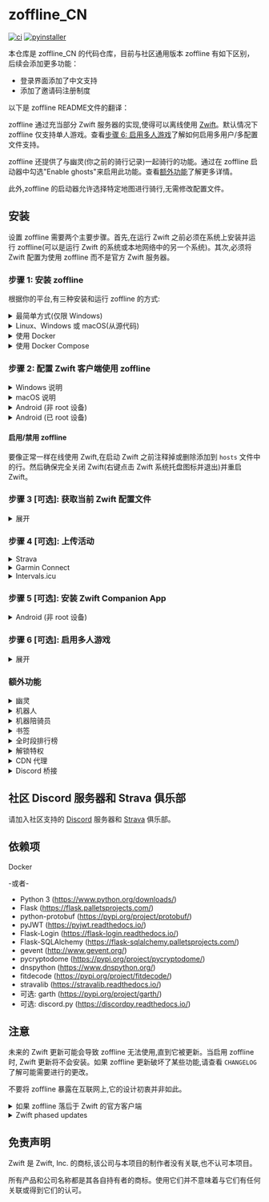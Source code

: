 # zoffline_CN
[![ci](https://github.com/kanhao100/zwift-offline/actions/workflows/ci.yml/badge.svg)](https://github.com/kanhao100/zwift-offline/actions/workflows/ci.yml)
[![pyinstaller](https://github.com/kanhao100/zwift-offline/actions/workflows/pyinstaller.yaml/badge.svg)](https://github.com/kanhao100/zwift-offline/actions/workflows/pyinstaller.yaml)

本仓库是 zoffline_CN 的代码仓库，目前与社区通用版本 zoffline 有如下区别，后续会添加更多功能：
- 登录界面添加了中文支持
- 添加了邀请码注册制度

以下是 zoffline README文件的翻译：

zoffline 通过充当部分 Zwift 服务器的实现,使得可以离线使用 [Zwift](http://zwift.com)。默认情况下 zoffline 仅支持单人游戏。查看[步骤 6: 启用多人游戏](#step-6-可选-启用多人游戏)了解如何启用多用户/多配置文件支持。

zoffline 还提供了与幽灵(你之前的骑行记录)一起骑行的功能。通过在 zoffline 启动器中勾选"Enable ghosts"来启用此功能。查看[额外功能](#额外功能)了解更多详情。

此外,zoffline 的启动器允许选择特定地图进行骑行,无需修改配置文件。



## 安装

设置 zoffline 需要两个主要步骤。首先,在运行 Zwift 之前必须在系统上安装并运行 zoffline(可以是运行 Zwift 的系统或本地网络中的另一个系统)。其次,必须将 Zwift 配置为使用 zoffline 而不是官方 Zwift 服务器。

### 步骤 1: 安装 zoffline
根据你的平台,有三种安装和运行 zoffline 的方式:

<details><summary>最简单方式(仅限 Windows)</summary>
在 Windows 上安装 zoffline:

* 从 https://github.com/zoffline/zwift-offline/releases/latest 下载最新的 zoffline 发布版
* 如果你不是在运行 Zwift 的同一台电脑上运行 zoffline:在 ``storage`` 目录中创建一个 ``server-ip.txt`` 文件,其中包含运行 zoffline 的电脑的 IP 地址。
* 运行下载的 zoffline.exe
  * 运行后,zoffline 将在同一文件夹中创建一个 ``storage`` 目录来存储你的 Zwift 进度。
* 在 zoffline.exe 运行的情况下启动 Zwift (__完成步骤 2 后__ 或运行 https://github.com/oldnapalm/zoffline-helper/releases/latest 中的 __configure_client__ 脚本)
  * zoffline 需要几秒钟才能启动。等待命令提示符中出现文本后再打开 Zwift。
* 使用完 Zwift 后,在命令行中按 Ctrl+C 关闭 zoffline。
</details>

<details><summary>Linux、Windows 或 macOS(从源代码)</summary>
在 Linux、Windows 或 macOS 上安装 zoffline:

* 如果尚未安装,请安装 Python 3 (https://www.python.org/downloads/)
  * 在 Windows 上,强烈建议通过 Microsoft Store 安装 Python! 如果使用 Python 安装程序,请确保在第一个 Python 安装程序界面中勾选"Add Python 3.x to PATH"。
* 克隆或下载此仓库
* 安装依赖
  * 例如,在 Linux/Mac 上: ``pip3 install -r requirements.txt``
  * 例如,在 Windows 命令提示符中: ``pip install -r requirements.txt``
    * 你可能需要使用 ``C:\Users\<username>\AppData\Local\Programs\Python\Python<version>\Scripts\pip.exe`` 而不是仅使用 ``pip``
* 如果你不是在运行 Zwift 的同一台电脑上运行 zoffline:在 ``storage`` 目录中创建一个 ``server-ip.txt`` 文件,其中包含运行 zoffline 的电脑的 IP 地址。
* 在启动 Zwift 之前运行 standalone.py
  * 例如,在 Linux/Mac 上: ``sudo ./standalone.py``
    * 需要 sudo 因为我们要绑定特权端口 80 和 443。
    * 如果 Python 3 不是你的系统默认版本,运行 ``sudo python3 standalone.py``
  * 例如,在 Windows 命令提示符中: ``python standalone.py``
    * 你可能需要使用 ``C:\Users\<username>\AppData\Local\Programs\Python\Python<version>\python.exe`` 而不是仅使用 ``python``
* 在 standalone.py 运行的情况下启动 Zwift (__完成步骤 2 后__)
* 注意:升级 zoffline 时,请确保保留 ``storage`` 目录。它包含你的 Zwift 进度状态。

zoffline 可以安装在与 Zwift 相同的机器上或另一台本地机器上。
</details>

<details><summary>使用 Docker</summary>
 
* 安装 Docker
* 使用以下命令创建 docker 容器:<br>
  ``docker create --name zwift-offline -p 443:443 -p 80:80 -p 3024:3024/udp -p 3025:3025 -p 53:53/udp -v </path/to/host/storage>:/usr/src/app/zwift-offline/storage -e TZ=<timezone> zoffline/zoffline``
  * 如果你不在意 zoffline 更新时是否保留 Zwift 进度状态(不太可能),可以选择不包含 ``-v </path/to/host/storage>:/usr/src/app/zwift-offline/storage``
  * 传递给 ``-v`` 的路径可能需要全局可读写。
  * 有效的 ``<timezone>`` 值列表(例如 America/New_York)可以在[这里](https://en.wikipedia.org/wiki/List_of_tz_database_time_zones)找到。
  * 如果你使用 Docker v1.9.0 或更高版本,添加 ``--restart unless-stopped`` 将使 zoffline 在启动时自动启动。
* 如果你不是在运行 Zwift 的同一台电脑上运行 zoffline:在 ``</path/to/host/storage>`` 目录中创建一个 ``server-ip.txt`` 文件,其中包含运行 zoffline 的电脑的 IP 地址。
* 使用以下命令启动 zoffline:
  ``docker start zwift-offline``
</details>

<details><summary>使用 Docker Compose</summary>
 
* 安装 docker-compose
* 可以使用此仓库中的 ``docker-compose.yml`` 文件(将从 Dockerfile 构建),或使用此示例 compose 文件:
   ```
  version: "3.3"
  services:
      zoffline:
          image: zoffline/zoffline:latest
          container_name: zoffline
          environment:
              - TZ=Europe/London
          volumes:
              - ./storage/:/usr/src/app/zwift-offline/storage
          ports:
              - 80:80
              - 443:443
              - 3024:3024/udp
              - 3025:3025
           restart: unless-stopped    
   ```
  * 在 ``volumes`` 标签中,将 ``:`` 前的 ``./storage/`` 替换为你想用作本地 zoffline 数据存储的目录路径。
* 如果你不是在运行 Zwift 的同一台电脑上运行 zoffline:在 ``storage`` 目录中创建一个 ``server-ip.txt`` 文件,其中包含运行 zoffline 的电脑的 IP 地址。
* 使用以下命令启动 zoffline:
  ``docker-compose up -d ``
</details>

### 步骤 2: 配置 Zwift 客户端使用 zoffline

<details><summary>Windows 说明</summary>

* 如果尚未安装,请安装 Zwift
* __注意:__ 你可以不执行以下步骤,而是运行 https://github.com/oldnapalm/zoffline-helper/releases/latest 中的 __configure_client__ 脚本
* 在运行 Zwift 的 Windows 机器上,将此仓库中的以下文件复制到已知位置:
  * [ssl/cert-zwift-com.p12](https://github.com/zoffline/zwift-offline/raw/master/ssl/cert-zwift-com.p12)
  * [ssl/cert-zwift-com.pem](https://github.com/zoffline/zwift-offline/raw/master/ssl/cert-zwift-com.pem)
* 以管理员身份打开命令提示符,cd 到该位置并运行
  * ``certutil.exe -importpfx Root cert-zwift-com.p12``
  * 如果提示输入密码,直接留空即可。没有密码。
* 以管理员身份打开记事本并打开 ``C:\Program Files (x86)\Zwift\data\cacert.pem``
  * 将 ``ssl/cert-zwift-com.pem`` 的内容追��到 cacert.pem
* 以管理员身份打开记事本并打开 ``C:\Windows\System32\Drivers\etc\hosts``
  * 追加此行: ``<zoffline ip> us-or-rly101.zwift.com secure.zwift.com cdn.zwift.com launcher.zwift.com``
    <br />(其中 ``<zoffline ip>`` 是运行 zoffline 的机器的 IP 地址。如果
    它与 Zwift 运行在同一台机器上,使用 ``127.0.0.1`` 作为 IP。)
* 如果你希望在 ``hosts`` 文件中仅在特别使用 zoffline 时进行更改,你可以选择使用 ``scripts`` 目录中的 __launch.bat__ 脚本来启动 zoffline,而不是使用普通的 Zwift Launcher。详见 [#121](https://github.com/zoffline/zwift-offline/issues/121)。

原因:我们需要将 Zwift 重定向到使用 zoffline,并说服 Windows 和 Zwift 接受
zoffline 为 Zwift 域名签发的自签名证书。你也可以生成自己的证书并执行相同操作。

</details>

<details><summary>macOS 说明</summary>

* 如果尚未安装,请安装 Zwift
* 在运行 Zwift 的 Mac 机器上,将此仓库中的文件 [ssl/cert-zwift-com.pem](https://github.com/zoffline/zwift-offline/raw/master/ssl/cert-zwift-com.pem) 复制到已知位置。
* 打开钥匙串访问,在"钥匙串"下选择"系统",在"类别"下选择"证书"
    * 点击"文件 - 导入项目..."并导入 cert-zwift-com.pem
    * 右键点击 "\*.zwift.com",选择"��示简介"并在"信任"下选择"使用此证书时:始终信任"。
* 从 cert-zwift-com.pem 所在位置,运行 ``sed -n '29,53p' cert-zwift-com.pem >> ~/Library/Application\ Support/Zwift/data/cacert.pem``
* 使用文本编辑器(需要管理员权限)打开 ``/etc/hosts``
  * 追加此行: ``<zoffline ip> us-or-rly101.zwift.com secure.zwift.com cdn.zwift.com launcher.zwift.com``
    <br />(其中 ``<zoffline ip>`` 是运行 zoffline 的机器的 IP 地址。如果
    它与 Zwift 运行在同一台机器上,使用 ``127.0.0.1`` 作为 IP。)

原因:我们需要将 Zwift 重定向到使用 zoffline,并说服 macOS 和 Zwift 接受
zoffline 为 Zwift 域名签发的自签名证书。你也可以生成自己的证书并执行相同操作。

</details>

<details><summary>Android (非 root 设备)</summary>

* 安装所需应用:
  * 从[这里](https://github.com/Argon2000/ZofflineObbAndroid/releases/latest)下载并安装 ``ZofflineObb.apk``
  * 从[这里](https://github.com/x-falcon/Virtual-Hosts/releases/latest)下载并安装 ``app-Github-release.apk``
  * 创建一个 `hosts.txt` 文件以供应用使用(你可以使用文本编辑器应用或使用在线工具如[这个](https://passwordsgenerator.net/text-editor/)在线创建)。文件必须如下所示(将 ``<zoffline ip>`` 替换为运行 zoffline 的机器的 IP 地��):
  ```
  <zoffline ip> us-or-rly101.zwift.com
  <zoffline ip> secure.zwift.com
  <zoffline ip> cdn.zwift.com
  ```
  * 在 Android 设置中关闭"私人 DNS"
  * 运行"Virtual Hosts"并选择创建的 `hosts.txt` 文件
  * 或者,不使用"Virtual Hosts"应用,你可以在 ``storage`` 目录中创建一个 ``fake-dns.txt`` 文件,并将手机 Wi-Fi 连接的"DNS 1"设置为运行 zoffline 的电脑的 IP 地址
  * 注意:如果你知道自己在做什么并且有足够功能的路由器,你可以调整路由器来更改这些 DNS 记录,而不是使用"Virtual Hosts"应用或更改手机 DNS。
* 每次安装或更新后修补:
  * 从 Google play 安装/更新 Zwift,但不要立即启动。
    * 如果你已经启动过它,请转到 `Android 设置 > 应用 > Zwift` 并清除数据或卸载并重新安装应用。
  * 打开 `ZofflineObb` 应用并运行它(允许访问存储)
  * 等待进程完成(5-10分钟)
  * 运行 Zwift,希望它能验证下载并运行
* 玩 Zwift:
  * Virtual Hosts 按钮必须处于 ON 状态
  * 启动 Zwift 并使用任何电子邮件/密码登录,如果启用了多人游戏则创建新用户。

原因:我们需要将 Zwift 重定向到使用 zoffline(这由 Virtual Hosts 应用完成)并说服 Zwift 接受
zoffline 为 Zwift 域名签发的自签名证书(这由修补工具 ZofflineObb 完成)。

</details>

<details><summary>Android (已 root 设备)</summary>

* 在设备上安装 Zwift
* 打开 Zwift 一次以完成安装(即下载所有额外文件)。
* 将 ``ssl/cert-zwift-com.pem`` 的内容追加到设备上的 ``/data/data/com.zwift.zwiftgame/dataES/cacert.pem``
  * 注意:此文件仅在首次运行 Zwift 后才会存在,因为它是在初始安装后下载的
  * 如果你的设备没有文本编辑器,这是一个简单的方法:
    * ``adb push ssl/cert-zwift-com.pem /data/data/com.zwift.zwiftgame/dataES/``
    * 在 ``adb shell`` 中: ``cd /data/data/com.zwift.zwiftgame/dataES/``
    * 在 ``adb shell`` 中: ``cat cert-zwift-com.pem >> cacert.pem``
    * 无论你如何操作,都要确保文件的权限和所有权保持不变。
* 修改设备的 ``/etc/hosts`` 文件
  * 追加此行: ``<zoffline ip> us-or-rly101.zwift.com secure.zwift.com cdn.zwift.com``
    <br />(其中 ``<zoffline ip>`` 是运行 zoffline 的机器的 IP 地址。)
  * 如果设备上没有文本编辑器,建议:
    * ``adb pull /etc/hosts``
    * (在 PC 上修改)
    * ``adb push hosts /etc/hosts``
  * 注意:如果你知道自己在做什么并且有足够功能的路由器,你可以调整路由器来更改这些 DNS 记录,而不是修改你的 ``hosts`` 文件。
* 启动 Zwift 并使用任何电子邮件/密码登录,如果启用了多人游戏则创建新用户。

原因:我们需要将 Zwift 重定向到使用 zoffline 并说服 Zwift 接受
zoffline 为 Zwift 域名签发的自签名证书。你也可以生成自己的证书并执行相同操作。

</details>

#### 启用/禁用 zoffline

要像正常一样在线使用 Zwift,在启动 Zwift 之前注释掉或删除添加到 ``hosts``
文件中的行。然后确保完全关闭 Zwift(右键点击 Zwift 系统托盘图标并退出)并重启 Zwift。


### 步骤 3 [可选]: 获取当前 Zwift 配置文件

<details><summary>展开</summary>

如果你在首次启用 zoffline 启动 Zwift 之前没有获取当前的 Zwift 配置文件,
系统会提示你创建一个新的配置文件(身高、体重、性别)。你的配置文件可以通过游戏内
菜单进一步自定义和更改(例如姓名、国籍、体重变化等)。

要获取你当前的配置文件:
* __注意:__ 你可以不执行以下步骤,而是使用启动器窗口中的"Settings - Zwift"按钮(如果使用 Android,访问 ``https://<zoffline_ip>/profile/zoffline/``)。
* 确保禁用 zoffline。
* 运行 ``scripts/get_profile.py -u <your_zwift_username>``
  * 或者,如果使用 Windows zoffline.exe 版本且未安装 Python,你可以运行从 https://github.com/oldnapalm/zoffline-helper/releases/latest 获取的 ``get_profile.exe`` 来代替 ``scripts/get_profile.py``
* 将生成的 ``profile.bin``、``achievements.bin`` 和 ``economy_config.txt`` (保存在运行 get_profile.py 的目录中)移动到 ``storage/1`` 目录。
  * 如果在 Windows 上使用 zoffline.exe,如果 ``storage/1`` 目录不存在,请在与 zoffline.exe 相同的文件夹中创建它。
  * 如果使用 Docker,目录 ``1`` 应该在你传递给 ``-v`` 的路径中。

</details>

### 步骤 4 [可选]: 上传活动

<details><summary>Strava</summary>

* 从 https://www.strava.com/settings/api 获取 CLIENT_ID 和 CLIENT_SECRET
* __注意:__ 你可以不执行以下步骤,而是将 API 应用程序的授权回调域设置为 ``launcher.zwift.com`` 并使用启动器窗口中的"Settings - Strava"按钮(仅限 Windows 和 macOS)。
* 运行 ``scripts/strava_auth.py --client-id CLIENT_ID --client-secret CLIENT_SECRET``
  * 或者,如果使用 Windows zoffline.exe 版本且未安装 Python,你可以运行从 https://github.com/oldnapalm/zoffline-helper/releases/latest 获取的 ``strava_auth.exe`` 来代替 ``scripts/strava_auth.py``
* 打开 http://localhost:8000/ 并授权。
* 将生成的 ``strava_token.txt`` (保存在运行 ``strava_auth.py`` 的目录中)移动到 ``storage/1`` 目录。
* 如果测试,至少骑行 300 米,更短的活动不会上传。
* 无法自动上传��图,详见 [#28](https://github.com/zoffline/zwift-offline/issues/28)。

</details>

<details><summary>Garmin Connect</summary>

* 如果从源代码运行,安装 garth: ``pip install garth``
* 如果需要,在 ``storage`` 目录中创建一个 ``garmin_domain.txt`` 文件,其中包含域名
  * 对于中国使用 ``garmin.cn``
* 使用启动器窗口中的"Settings - Garmin"按钮输入你的凭据(如果使用 Android,访问 ``https://<zoffline_ip>/garmin/zoffline/``)。
* 如果你的账户启用了多因素认证,运行脚本 ``garmin_auth.py`` 并将生成的 ``garth`` 文件夹(保存在运行 ``garmin_auth.py`` 的目录中)移动到 ``storage/1`` 目录。
  * 或者,如果使用 Windows zoffline.exe 版本且未安装 Python,你可以运行从 https://github.com/oldnapalm/zoffline-helper/releases/latest 获取的 ``garmin_auth.exe`` 来代替。
* 如果测试,至少骑行 300 米,更短的活动不会上传。

</details>

<details><summary>Intervals.icu</summary>

* 使用启动器窗口中的"Settings - Intervals"按钮输入你的凭据(如果使用 Android,访问 ``https://<zoffline_ip>/intervals/zoffline/``)。
* 从 https://intervals.icu/settings 的"Developer Settings"下复制"Athlete ID"和"API Key"。
* 如果测试,至少骑行 300 米,更短的活动不会上传。

</details>

### 步骤 5 [可选]: 安装 Zwift Companion App

<details><summary>Android (非 root 设备)</summary>

* 安装 apk-mitm (https://github.com/shroudedcode/apk-mitm)
* 打开 ``apk-mitm/dist/tools/apktool.js`` (运行 ``npm root -g`` 找到其位置)并按如下方式编辑:
  ``` js
      decode(inputPath, outputPath) {
          return this.run([
              'decode',
              '-resm', // 添加这行
              'dummy', // 添加这行
              inputPath,
              '--output',
              outputPath,
              '--frame-path',
              this.options.frameworkPath,
          ], 'decoding');
      }
  ```
* 将此仓库中的文件 [ssl/cert-zwift-com.pem](https://github.com/zoffline/zwift-offline/raw/master/ssl/cert-zwift-com.pem) 和 Zwift Companion apk (例如 ``zca.apk``)复制到已知位置
* 打开命令提示符,cd 到该位置并运行
  * ``apk-mitm --certificate cert-zwift-com.pem zca.apk``
* 将 ``zca-patched.apk`` 复制到你的手机并安装
* 从[这里](https://github.com/x-falcon/Virtual-Hosts/releases/latest)下载并安装 ``app-Github-release.apk``
* 创建一个 ``hosts.txt`` 文件以供应用使用(你可以使用文本编辑器应用或使用在线工具如[这个](https://passwordsgenerator.net/text-editor/)在线创建)。文件必须如下所示(将 ``<zoffline ip>`` 替换为运行 zoffline 的机器的 IP 地址):
  ```
  <zoffline ip> us-or-rly101.zwift.com
  <zoffline ip> secure.zwift.com
  ```
  * 重要:不要将 ``cdn.zwift.com`` 添加到 ``hosts.txt``,Companion 需要从官方服务器下载图片
* 在 Android 设置中关闭"私人 DNS"
* 运行"Virtual Hosts"并选择创建的 ``hosts.txt`` 文件
* 或者,不使用"Virtual Hosts"应用,你可以在 ``storage`` 目录中创建一个 ``fake-dns.txt`` 文件,并将手机 Wi-Fi 连接的"DNS 1"设置为运行 zoffline 的电脑的 IP 地址
* 注意:如果你知道自己在做什么并且有足够功能的路由器,你可以调整路由器来更改这些 DNS 记录,而不是使用"Virtual Hosts"应用或更改手机 DNS。

</details>

### 步骤 6 [可选]: 启用多人游戏

<details><summary>展开</summary>

要启用多用户支持,请执行以下步骤:

* 在 ``storage`` 目录中创建一个 ``multiplayer.txt`` 文件。
* 如果你不是在运行 Zwift 的同一台电脑上运行 zoffline:在 ``storage`` 目录中创建一个 ``server-ip.txt`` 文件,其中包含运行 zoffline 的电脑的 IP 地址。
  * 如果 zoffline 远程运行,则需要在运行 zoffline 的电脑上打开 TCP 端口 80、443、3025 和 UDP 端口 3024。
* 启动 Zwift 并创建一个账户。
  * 此账户仅存在于你的 zoffline 服务器上,与你的实际 Zwift 账户无关。
* 要启用密码重置功能:在 ``storage`` 目录中创建一个 ``gmail_credentials.txt`` 文件,其中包含 Gmail 账户的登录凭据。你需要访问 https://security.google.com/settings/security/apppasswords 并创建一个应用密码以允许从服务器登录。

</details>

### 额外功能

<details><summary>幽灵</summary>

* 通过在 zoffline 的启动器中勾选"Enable ghosts"启用此功能(如果使用 Android,访问 ``https://<zoffline_ip>/user/zoffline/``,勾选"Enable ghosts"并点击"Start Zwift"保存选项)。
* 当你保存活动时,幽灵将保存在 ``storage/<player_id>/ghosts/<world>/<route>`` 中。下次你骑行相同路线时,幽灵将被加载。
* 在聊天中输入 ``.regroup`` 可以重组幽灵。
* 可以通过在 ``storage`` 文件夹中创建 ``ghost_profile.txt`` 文件来自定义装备。脚本 ``find_equip.py`` 可用于填充此文件。
</details>

<details><summary>机器人</summary>

* 在 ``storage`` 文件夹中创建 ``enable_bots.txt`` 文件以将幽灵加载为机器人,它们将继续骑行,无论你骑行的路线如何。
* 可选地,``enable_bots.txt`` 可以包含一个乘数值(请注意,如果产生的机器人数量太多,可能会导致性能问题或完全无法工作)。
* 可以通过在 ``storage`` 文件夹中创建 ``bot.txt`` 文件来自定义名字、国籍和装备。脚本 ``get_pro_names.py`` 可用于填充此文件。
* 如果你想要一些随机机器人,请查看[这个仓库](https://github.com/oldnapalm/zoffline-bots)。
</details>

<details><summary>机器陪骑员</summary>

* 机器陪骑员是使用功率模拟器保存的幽灵,你可以在[这个仓库](https://github.com/oldnapalm/zoffline-bots)中找到一些。
* 幽灵必须使用 1 秒的更新频率记录(默认为 3 秒)。
* 活动必须在相同的位置和速度开始和结束,否则机器人不会平滑循环。
* 配置文件必须包含唯一的玩家 ID 和路线 ID,这样当你加入机器人时,在交叉路口会走相同的转弯。
* 脚本 ``bot_editor.py`` 可用于修改 ``profile.bin`` (设置名字、玩家 ID 和路线 ID)和 ``route.bin`` (剪切多余的点以形成完美循环)。
* 如果你想创建一个动态机器陪骑员(在上坡时增加功率,下坡时减少功率),你可以使用 [standalone_power.py](https://github.com/oldnapalm/zwift-offline/blob/master/standalone_power.py) (需要 2 个 ANT 接收器,[python-ant](https://github.com/mch/python-ant) 和 [PowerMeterTx.py](https://github.com/oldnapalm/zwift-offline/blob/master/PowerMeterTx.py))。
</details>

<details><summary>书签</summary>

* 当你完成一个活动时,你的最后位置将被保存为书签。
* 也可以使用聊天中的 ``.bookmark <name>`` 命令保存书签。
* 你可以通过在主屏幕上的"Join a Zwifter"中选择书签来从书签开始新的活动。
* 你可以使用动作栏上的传送图标传送到书签位置。
</details>

<details><summary>全时段排行榜</summary>

* 要启用全时段排行榜(覆盖 60 分钟实时结果和 90 天个人记录),在 ``storage`` 目录中创建一个 ``all_time_leaderboards.txt`` 文件。
* 领骑衫仍然只在 60 分钟内有效,但只有在创造新的全时段记录时才会授予。
</details>

<details><summary>解锁特权</summary>

* 要解锁特权(特殊装备),在 ``storage`` 目录中创建一个 ``unlock_entitlements.txt`` 文件。
* 要解锁所有装备,请创建一个 ``unlock_all_equipment.txt`` 文件。
</details>

<details><summary>CDN 代理</summary>

* 要从 Zwift 服务器获取官方地图时间表和更新文件:在 ``storage`` 目录中创建一个 ``cdn-proxy.txt`` 文件。这只有在你在与 Zwift 客户端不同的机器上运行 zoffline 时才能工作。
* 默认情况下,zoffline 将尝试使用 Google 公共 DNS 来解析 Zwift 主机名,即使 zoffline 在与 Zwift 客户端相同的机器上运行也应该可以工作。要避免这种情况,在 ``storage`` 目录中创建一个 ``disable_proxy.txt`` 文件。
* 如果你想从 zoffline 提供更新文件,运行脚本 ``get_gameassets.py`` 来下载游戏文件。
</details>

<details><summary>Discord 桥接</summary>

* Discord 桥接仅在从源代码运行 zoffline 时可用。
* 安装 discord.py: ``pip3 install discord.py``
* 在 ``storage`` 目录中创建一个 ``discord.cfg`` 文件,内容如下
  ```
  [discord]
  token = 
  webhook = 
  channel = 
  welcome_message = 
  help_message = 
  announce_players = 
  ```
</details>

## 社区 Discord 服务器和 Strava 俱乐部

请加入社区支持的 [Discord](https://discord.gg/GMdn8F8) 服务器和 [Strava](https://www.strava.com/clubs/zoffline) 俱乐部。

## 依赖项

Docker

-或者-

* Python 3 (https://www.python.org/downloads/)
* Flask (https://flask.palletsprojects.com/)
* python-protobuf (https://pypi.org/project/protobuf/)
* pyJWT (https://pyjwt.readthedocs.io/)
* Flask-Login (https://flask-login.readthedocs.io/)
* Flask-SQLAlchemy (https://flask-sqlalchemy.palletsprojects.com/)
* gevent (http://www.gevent.org/)
* pycryptodome (https://pypi.org/project/pycryptodome/)
* dnspython (https://www.dnspython.org/)
* fitdecode (https://pypi.org/project/fitdecode/)
* stravalib (https://stravalib.readthedocs.io/)
* 可选: garth (https://pypi.org/project/garth/)
* 可选: discord.py (https://discordpy.readthedocs.io/)


## 注意

未来的 Zwift 更新可能会导致 zoffline 无法使用,直到它被更新。当启用 zoffline 时,
Zwift 更新将不会安装。如果 zoffline 更新破坏了某些功能,请查看 ``CHANGELOG`` 了解可能需要进行的更改。

不要将 zoffline 暴露在互联网上,它的设计初衷并非如此。

<details><summary>如果 zoffline 落后于 Zwift 的官方客户端</summary>
如果 zoffline 落后于支持最新的 Zwift 客户端,可以更新它以运行最新版本的 Zwift。

* Windows: 将 ``C:\Program Files (x86)\Zwift\Zwift_ver_cur.xml`` 复制到 zoffline 的 ``cdn/gameassets/Zwift_Updates_Root/`` 覆盖现有文件。
* macOS: 将 ``~/Library/Application Support/Zwift/ZwiftMac_ver_cur.xml`` 复制到 zoffline 的 ``cdn/gameassets/Zwift_Updates_Root/`` 覆盖现有文件。
* Linux: 在 zwift-offline 仓库中运行[这个脚本](https://gist.github.com/zoffline/b874e93e24439f0f4fbd7b55f3876fd2)。

注意:不能保证未经测试的 Zwift 更新能与 zoffline 一起工作。然而,从历史上看,Zwift 更新很少会破坏 zoffline。

或者,可以使用[这个脚本](https://gist.github.com/oldnapalm/556c58448a6ee09438b39e1c1c9ce3d0)将 Zwift 降级到 zoffline 支持的版本。
</details>

<details><summary>Zwift phased updates</summary>

If you install Zwift during a phased update period, when you enable zoffline it's possible that Zwift attempts to update again and fails.
To workaround this situation, rename the file ``Zwift_ver_cur.<version>.xml`` in Zwift directory to ``Zwift_ver_cur.xml`` and edit the file ``Zwift_ver_cur_filename.txt`` accordingly.
</details>


## 免责声明

Zwift 是 Zwift, Inc. 的商标,该公司与本项目的制作者没有关联,也不认可本项目。

所有产品和公司名称都是其各自持有者的商标。使用它们并不意味着与它们有任何关联或得到它们的认可。


